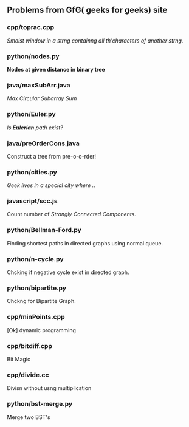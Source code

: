 ## Problems from GfG( geeks for geeks) site

### cpp/toprac.cpp
*Smolst window in a strng containng all th'characters of another strng.*
### python/nodes.py
**Nodes at given distance in binary tree**
### java/maxSubArr.java
*Max Circular Subarray Sum*
### python/Euler.py
*Is **Eulerian** path exist?*
### java/preOrderCons.java
Construct a tree from pre-o-o-rder!
### python/cities.py
*Geek lives in a special city where ..*
### javascript/scc.js
Count number of *Strongly Connected Components.*
### python/Bellman-Ford.py
Finding shortest paths in directed graphs using normal queue.
### python/n-cycle.py
Chcking if negative cycle exist in directed graph.
### python/bipartite.py
Chckng for Bipartite Graph.
### cpp/minPoints.cpp
[Ok] dynamic programming
### cpp/bitdiff.cpp
Bit Magic
### cpp/divide.cc
Divisn without usng multiplication
### python/bst-merge.py
Merge two BST's
